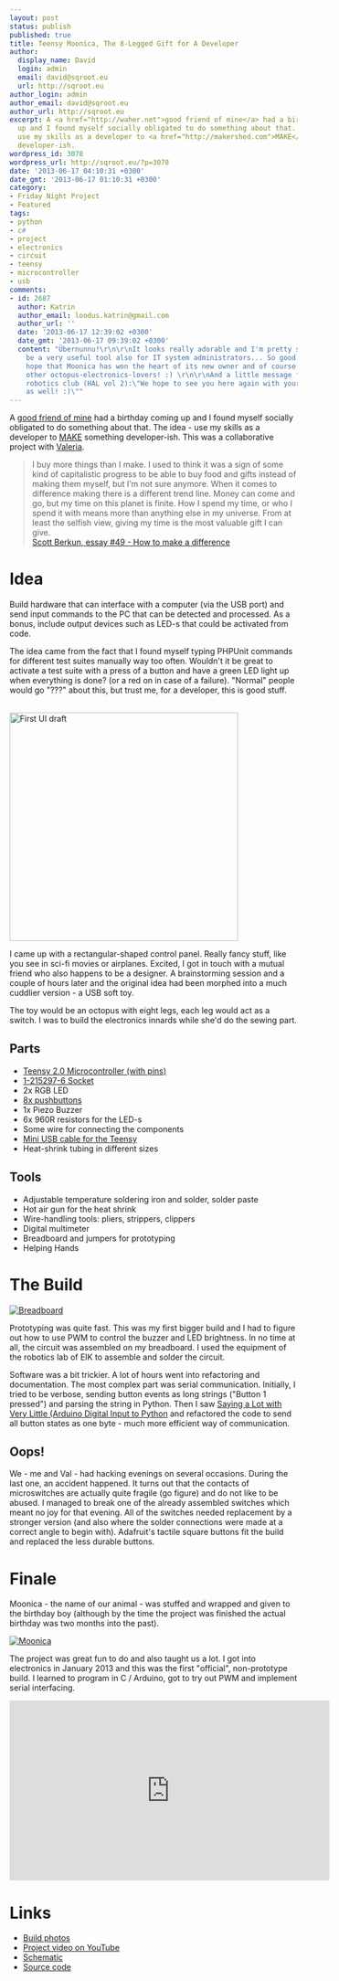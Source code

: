 ```yaml
---
layout: post
status: publish
published: true
title: Teensy Moonica, The 8-Legged Gift for A Developer
author:
  display_name: David
  login: admin
  email: david@sqroot.eu
  url: http://sqroot.eu
author_login: admin
author_email: david@sqroot.eu
author_url: http://sqroot.eu
excerpt: A <a href="http://waher.net">good friend of mine</a> had a birthday coming
  up and I found myself socially obligated to do something about that. The idea -
  use my skills as a developer to <a href="http://makershed.com">MAKE</a> something
  developer-ish.
wordpress_id: 3078
wordpress_url: http://sqroot.eu/?p=3078
date: '2013-06-17 04:10:31 +0300'
date_gmt: '2013-06-17 01:10:31 +0300'
category:
- Friday Night Project
- Featured
tags:
- python
- c#
- project
- electronics
- circuit
- teensy
- microcontroller
- usb
comments:
- id: 2687
  author: Katrin
  author_email: loodus.katrin@gmail.com
  author_url: ''
  date: '2013-06-17 12:39:02 +0300'
  date_gmt: '2013-06-17 09:39:02 +0300'
  content: "Übernunnu!\r\n\r\nIt looks really adorable and I'm pretty sure it can
    be a very useful tool also for IT system administrators... So good work and I
    hope that Moonica has won the heart of its new owner and of course the heart of
    other octopus-electronics-lovers! :) \r\n\r\nAnd a little message from the EIK
    robotics club (HAL vol 2):\"We hope to see you here again with your new cool projects
    as well! :)\""
---
```


A <a href="http://waher.net">good friend of mine</a> had a birthday coming up and I found myself socially obligated to do something about that. The idea - use my skills as a developer to <a href="http://makershed.com">MAKE</a> something developer-ish. This was a collaborative project with <a href="http://sokeri.org/">Valeria</a>.

<blockquote>

  I buy more things than I make. I used to think it was a sign of some kind of capitalistic progress to be able to buy food and gifts instead of making them myself, but I’m not sure anymore. When it comes to difference making there is a different trend line. Money can come and go, but my time on this planet is finite. How I spend my time, or who I spend it with means more than anything else in my universe. From at least the selfish view, giving my time is the most valuable gift I can give.<br />
  <a href="http://scottberkun.com/essays/49-how-to-make-a-difference/">Scott Berkun, essay #49 - How to make a difference</a>

</blockquote>

<a id="more"></a><a id="more-3078"></a>

<h1>Idea</h1>

Build hardware that can interface with a computer (via the USB port) and send input commands to the PC that can be detected and processed. As a bonus, include output devices such as LED-s that could be activated from code.


The idea came from the fact that I found myself typing PHPUnit commands for different test suites manually way too often. Wouldn't it be great to activate a test suite with a press of a button and have a green LED light up when everything is done? (or a red on in case of a failure). "Normal" people would go "???" about this, but trust me, for a developer, this is good stuff.


<a href="http://sqroot.eu/wp-content/uploads/2013/04/ui-draft.jpg"><br />
<img src="http://sqroot.eu/wp-content/uploads/2013/04/ui-draft.jpg" alt="First UI draft" width="400" /><br />
</a>


I came up with a rectangular-shaped control panel. Really fancy stuff, like you see in sci-fi movies or airplanes. Excited, I got in touch with a mutual friend who also happens to be a designer. A brainstorming session and a couple of hours later and the original idea had been morphed into a much cuddlier version - a USB soft toy.


The toy would be an octopus with eight legs, each leg would act as a switch. I was to build the electronics innards while she'd do the sewing part.

<h2>Parts</h2>
<ul>
<li><a href="http://www.pjrc.com/teensy/index.html">Teensy 2.0 Microcontroller (with pins)</a></li>
<li><a href="http://uk.farnell.com/te-connectivity-amp/1-215297-6/socket-vertical-1row-16way/dp/3419174?Ntt=1-215297-6">1-215297-6 Socket</a></li>
<li>2x RGB LED</li>
<li><a href="http://www.adafruit.com/products/1010">8x pushbuttons</a></li>
<li>1x Piezo Buzzer</li>
<li>6x 960R resistors for the LED-s</li>
<li>Some wire for connecting the components</li>
<li><a href="http://www.oomipood.ee/en/product/cable-161/cable-161-usb-2-0-cable-a-male-mini-usb">Mini USB cable for the Teensy</a></li>
<li>Heat-shrink tubing in different sizes</li>
</ul>
<h2>Tools</h2>
<ul>
<li>Adjustable temperature soldering iron and solder, solder paste</li>
<li>Hot air gun for the heat shrink</li>
<li>Wire-handling tools: pliers, strippers, clippers</li>
<li>Digital multimeter</li>
<li>Breadboard and jumpers for prototyping</li>
<li>Helping Hands</li>
</ul>
<h1>The Build</h1>

<a href="http://sqroot.eu/wp-content/uploads/2013/06/2013-04-06-18.jpg"><img src="http://sqroot.eu/wp-content/uploads/2013/06/2013-04-06-18.jpg" alt="Breadboard" /></a>


Prototyping was quite fast. This was my first bigger build and I had to figure out how to use PWM to control the buzzer and LED brightness. In no time at all, the circuit was assembled on my breadboard. I used the equipment of the robotics lab of EIK to assemble and solder the circuit.


Software was a bit trickier. A lot of hours went into refactoring and documentation. The most complex part was serial communication. Initially, I tried to be verbose, sending button events as long strings ("Button 1 pressed") and parsing the string in Python. Then I saw <a href="http://www.youtube.com/watch?v=Cy9MIoG5z4s">Saying a Lot with Very Little (Arduino Digital Input to Python</a> and refactored the code to send all button states as one byte - much more efficient way of communication.

<h2>Oops!</h2>

We - me and Val - had hacking evenings on several occasions. During the last one, an accident happened. It turns out that the contacts of microswitches are actually quite fragile (go figure) and do not like to be abused. I managed to break one of the already assembled switches which meant no joy for that evening. All of the switches needed replacement by a stronger version (and also where the solder connections were made at a correct angle to begin with). Adafruit's tactile square buttons fit the build and replaced the less durable buttons.

<h1>Finale</h1>

Moonica - the name of our animal - was stuffed and wrapped and given to the birthday boy (although by the time the project was finished the actual birthday was two months into the past).


<a href="http://sqroot.eu/wp-content/uploads/2013/06/IMG_20130614_230140.jpg"><img src="http://sqroot.eu/wp-content/uploads/2013/06/IMG_20130614_230140.jpg" alt="Moonica" /></a>


The project was great fun to do and also taught us a lot. I got into electronics in January 2013 and this was the first "official", non-prototype build. I learned to program in C / Arduino, got to try out PWM and implement serial interfacing.


<iframe width="560" height="315" src="http://www.youtube.com/embed/a_wgeVvpjbw" frameborder="0" allowfullscreen></iframe>

<h1>Links</h1>
<ul>
<li><a href="https://plus.google.com/photos/110367256187822089038/albums/5889699940176485425">Build photos</a></li>
<li><a href="http://www.youtube.com/watch?v=a_wgeVvpjbw&amp;feature=youtu.be">Project video on YouTube</a></li>
<li><a href="https://www.circuitlab.com/circuit/s6dr46/teensy-moonica/">Schematic</a></li>
<li><a href="https://github.com/anroots/teensy-moonica">Source code</a></li>
</ul>
